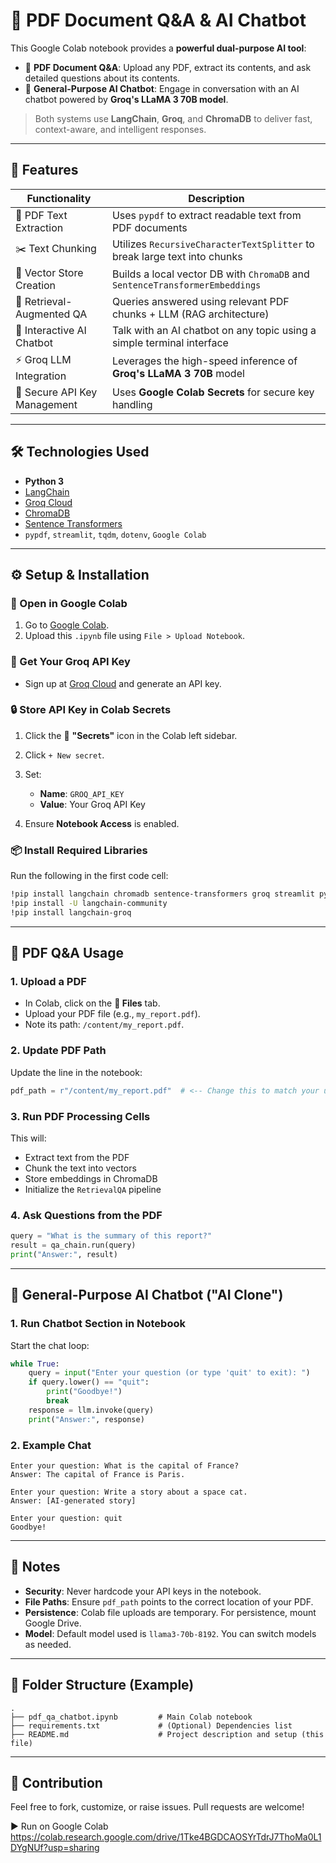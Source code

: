 # 🧠 PDF Document Q\&A & AI Chatbot

This Google Colab notebook provides a **powerful dual-purpose AI tool**:

* 📄 **PDF Document Q\&A**: Upload any PDF, extract its contents, and ask detailed questions about its contents.
* 💬 **General-Purpose AI Chatbot**: Engage in conversation with an AI chatbot powered by **Groq's LLaMA 3 70B model**.

> Both systems use **LangChain**, **Groq**, and **ChromaDB** to deliver fast, context-aware, and intelligent responses.

---

## 🚀 Features

| Functionality                | Description                                                                  |
| ---------------------------- | ---------------------------------------------------------------------------- |
| 📄 PDF Text Extraction       | Uses `pypdf` to extract readable text from PDF documents                     |
| ✂️ Text Chunking             | Utilizes `RecursiveCharacterTextSplitter` to break large text into chunks    |
| 🧠 Vector Store Creation     | Builds a local vector DB with `ChromaDB` and `SentenceTransformerEmbeddings` |
| 🔎 Retrieval-Augmented QA    | Queries answered using relevant PDF chunks + LLM (RAG architecture)          |
| 🤖 Interactive AI Chatbot    | Talk with an AI chatbot on any topic using a simple terminal interface       |
| ⚡ Groq LLM Integration       | Leverages the high-speed inference of **Groq's LLaMA 3 70B** model           |
| 🔐 Secure API Key Management | Uses **Google Colab Secrets** for secure key handling                        |

---

## 🛠️ Technologies Used

* **Python 3**
* [LangChain](https://www.langchain.com/)
* [Groq Cloud](https://console.groq.com/)
* [ChromaDB](https://www.trychroma.com/)
* [Sentence Transformers](https://www.sbert.net/)
* `pypdf`, `streamlit`, `tqdm`, `dotenv`, `Google Colab`

---

## ⚙️ Setup & Installation

### 🔗 Open in Google Colab

1. Go to [Google Colab](https://colab.research.google.com/).
2. Upload this `.ipynb` file using `File > Upload Notebook`.

### 🔑 Get Your Groq API Key

* Sign up at [Groq Cloud](https://console.groq.com/) and generate an API key.

### 🔒 Store API Key in Colab Secrets

1. Click the 🔐 **"Secrets"** icon in the Colab left sidebar.
2. Click `+ New secret`.
3. Set:

   * **Name**: `GROQ_API_KEY`
   * **Value**: Your Groq API Key
4. Ensure **Notebook Access** is enabled.

### 📦 Install Required Libraries

Run the following in the first code cell:

```bash
!pip install langchain chromadb sentence-transformers groq streamlit pypdf python-dotenv tqdm
!pip install -U langchain-community
!pip install langchain-groq
```

---

## 📄 PDF Q\&A Usage

### 1. Upload a PDF

* In Colab, click on the **📁 Files** tab.
* Upload your PDF file (e.g., `my_report.pdf`).
* Note its path: `/content/my_report.pdf`.

### 2. Update PDF Path

Update the line in the notebook:

```python
pdf_path = r"/content/my_report.pdf"  # <-- Change this to match your uploaded file
```

### 3. Run PDF Processing Cells

This will:

* Extract text from the PDF
* Chunk the text into vectors
* Store embeddings in ChromaDB
* Initialize the `RetrievalQA` pipeline

### 4. Ask Questions from the PDF

```python
query = "What is the summary of this report?"
result = qa_chain.run(query)
print("Answer:", result)
```

---

## 💬 General-Purpose AI Chatbot ("AI Clone")

### 1. Run Chatbot Section in Notebook

Start the chat loop:

```python
while True:
    query = input("Enter your question (or type 'quit' to exit): ")
    if query.lower() == "quit":
        print("Goodbye!")
        break
    response = llm.invoke(query)
    print("Answer:", response)
```

### 2. Example Chat

```
Enter your question: What is the capital of France?
Answer: The capital of France is Paris.

Enter your question: Write a story about a space cat.
Answer: [AI-generated story]

Enter your question: quit
Goodbye!
```

---

## 📝 Notes

* **Security**: Never hardcode your API keys in the notebook.
* **File Paths**: Ensure `pdf_path` points to the correct location of your PDF.
* **Persistence**: Colab file uploads are temporary. For persistence, mount Google Drive.
* **Model**: Default model used is `llama3-70b-8192`. You can switch models as needed.

---

## 📁 Folder Structure (Example)

```
.
├── pdf_qa_chatbot.ipynb         # Main Colab notebook
├── requirements.txt             # (Optional) Dependencies list
├── README.md                    # Project description and setup (this file)
```

---

## 🤝 Contribution

Feel free to fork, customize, or raise issues. Pull requests are welcome!

▶️ Run on Google Colab
https://colab.research.google.com/drive/1Tke4BGDCAOSYrTdrJ7ThoMa0L1DYgNUf?usp=sharing
